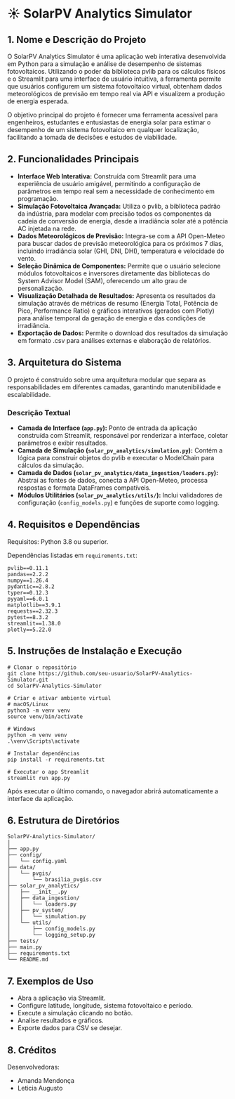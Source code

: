 # ☀️ SolarPV Analytics Simulator

## 1. Nome e Descrição do Projeto

O SolarPV Analytics Simulator é uma aplicação web interativa desenvolvida em Python para a simulação e análise de desempenho de sistemas fotovoltaicos. Utilizando o poder da biblioteca pvlib para os cálculos físicos e o Streamlit para uma interface de usuário intuitiva, a ferramenta permite que usuários configurem um sistema fotovoltaico virtual, obtenham dados meteorológicos de previsão em tempo real via API e visualizem a produção de energia esperada.

O objetivo principal do projeto é fornecer uma ferramenta acessível para engenheiros, estudantes e entusiastas de energia solar para estimar o desempenho de um sistema fotovoltaico em qualquer localização, facilitando a tomada de decisões e estudos de viabilidade.

## 2. Funcionalidades Principais

- **Interface Web Interativa:** Construída com Streamlit para uma experiência de usuário amigável, permitindo a configuração de parâmetros em tempo real sem a necessidade de conhecimento em programação.
- **Simulação Fotovoltaica Avançada:** Utiliza o pvlib, a biblioteca padrão da indústria, para modelar com precisão todos os componentes da cadeia de conversão de energia, desde a irradiância solar até a potência AC injetada na rede.
- **Dados Meteorológicos de Previsão:** Integra-se com a API Open-Meteo para buscar dados de previsão meteorológica para os próximos 7 dias, incluindo irradiância solar (GHI, DNI, DHI), temperatura e velocidade do vento.
- **Seleção Dinâmica de Componentes:** Permite que o usuário selecione módulos fotovoltaicos e inversores diretamente das bibliotecas do System Advisor Model (SAM), oferecendo um alto grau de personalização.
- **Visualização Detalhada de Resultados:** Apresenta os resultados da simulação através de métricas de resumo (Energia Total, Potência de Pico, Performance Ratio) e gráficos interativos (gerados com Plotly) para análise temporal da geração de energia e das condições de irradiância.
- **Exportação de Dados:** Permite o download dos resultados da simulação em formato .csv para análises externas e elaboração de relatórios.

## 3. Arquitetura do Sistema

O projeto é construído sobre uma arquitetura modular que separa as responsabilidades em diferentes camadas, garantindo manutenibilidade e escalabilidade.

### Descrição Textual

- **Camada de Interface (`app.py`):** Ponto de entrada da aplicação construída com Streamlit, responsável por renderizar a interface, coletar parâmetros e exibir resultados.
- **Camada de Simulação (`solar_pv_analytics/simulation.py`):** Contém a lógica para construir objetos do pvlib e executar o ModelChain para cálculos da simulação.
- **Camada de Dados (`solar_pv_analytics/data_ingestion/loaders.py`):** Abstrai as fontes de dados, conecta a API Open-Meteo, processa respostas e formata DataFrames compatíveis.
- **Módulos Utilitários (`solar_pv_analytics/utils/`):** Inclui validadores de configuração (`config_models.py`) e funções de suporte como logging.

## 4. Requisitos e Dependências

Requisitos: Python 3.8 ou superior.

Dependências listadas em `requirements.txt`:

```
pvlib==0.11.1
pandas==2.2.2
numpy==1.26.4
pydantic==2.8.2
typer==0.12.3
pyyaml==6.0.1
matplotlib==3.9.1
requests==2.32.3
pytest==8.3.2
streamlit==1.38.0
plotly==5.22.0
```

## 5. Instruções de Instalação e Execução

```
# Clonar o repositório
git clone https://github.com/seu-usuario/SolarPV-Analytics-Simulator.git
cd SolarPV-Analytics-Simulator

# Criar e ativar ambiente virtual
# macOS/Linux
python3 -m venv venv
source venv/bin/activate

# Windows
python -m venv venv
.\venv\Scripts\activate

# Instalar dependências
pip install -r requirements.txt

# Executar o app Streamlit
streamlit run app.py
```

Após executar o último comando, o navegador abrirá automaticamente a interface da aplicação.

## 6. Estrutura de Diretórios

```
SolarPV-Analytics-Simulator/
│
├── app.py
├── config/
│   └── config.yaml
├── data/
│   └── pvgis/
│       └── brasilia_pvgis.csv
├── solar_pv_analytics/
│   ├── __init__.py
│   ├── data_ingestion/
│   │   └── loaders.py
│   ├── pv_system/
│   │   └── simulation.py
│   └── utils/
│       ├── config_models.py
│       └── logging_setup.py
├── tests/
├── main.py
├── requirements.txt
└── README.md
```

## 7. Exemplos de Uso

- Abra a aplicação via Streamlit.
- Configure latitude, longitude, sistema fotovoltaico e período.
- Execute a simulação clicando no botão.
- Analise resultados e gráficos.
- Exporte dados para CSV se desejar.

## 8. Créditos

Desenvolvedoras:

- Amanda Mendonça
- Leticia Augusto